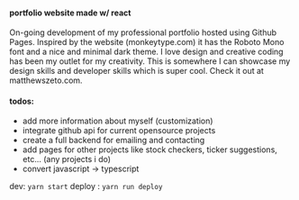 #### portfolio website made w/ react
On-going development of my professional portfolio hosted using Github Pages. Inspired by the website (monkeytype.com) it has the Roboto Mono font and a nice and minimal dark theme. I love design and creative coding has been my outlet for my creativity. This is somewhere I can showcase my design skills and developer skills which is super cool. Check it out at matthewszeto.com.

#### todos:
- add more information about myself (customization)
- integrate github api for current opensource projects
- create a full backend for emailing and contacting
- add pages for other projects like stock checkers, ticker suggestions, etc... (any projects i do)
- convert javascript -> typescript

dev: `yarn start`
deploy : `yarn run deploy`
